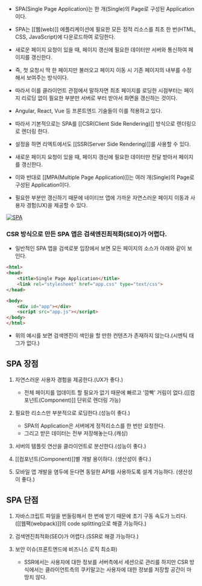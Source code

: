 - SPA(Single Page Application)는 한 개(Single)의 Page로 구성된 Application이다. 

- SPA는 [[웹(web)]] 에플리케이션에 필요한 모든 정적 리소스를 최초 한 번(HTML, CSS, JavaScript)에 다운로드하여 로딩한다.  
- 새로운 페이지 요청이 있을 때, 페이지 갱신에 필요한 데이터만 서버와 통신하여 페이지를 갱신한다.
- 즉, 첫 요청시 딱 한 페이지만 불러오고 페이지 이동 시 기존 페이지의 내부를 수정해서 보여주는 방식이다.
- 따라서 이를 클라이언트 관점에서 말하자면 최초 페이지를 로딩한 시점부터는 페이지 리로딩 없이 필요한 부분만 서버로 부터 받아서 화면을 갱신하는 것이다.  

- Angular, React, Vue 등 프론트엔드 기술들이 이를 적용하고 있다.

- 따라서 기본적으로는 SPA를 [[CSR(Client Side Rendering)]] 방식으로 렌더링으로 렌더링 한다. 
- 설정을 하면 리엑트에서도 [[SSR(Server Side Rendering)]]를 사용할 수 있다.

- 새로운 페이지 요청이 있을 때, 페이지 갱신에 필요한 데이터만 전달 받아서 페이지를 갱신한다.

- 이와 반대로 [[MPA(Multiple Page Application)]]는 여러 개(Single)의 Page로 구성된 Application이다. 

- 필요한 부분만 갱신하기 때문에 네이티브 앱에 가까운 자연스러운 페이지 이동과 사용자 경험(UX)을 제공할 수 있다.

[![SPA](https://i0.wp.com/hanamon.kr/wp-content/uploads/2021/03/SPA.png?resize=600%2C324&ssl=1)](https://hanamon.kr/spa-vs-mpa%ec%99%80-ssr-vs-csr-%ec%a0%95%eb%a6%ac/spa/)

### CSR 방식으로 만든 SPA 앱은 검색엔진최적화(SEO)가 어렵다.

- 일반적인 SPA 앱을 검색로봇 입장에서 보면 모든 페이지의 소스가 아래와 같이 보인다.

```html
<html>
<head>
	<title>Single Page Application</title>
	<link rel="stylesheet" href="app.css" type="text/css">
</head>

<body>
	<div id="app"></div>
	<script src="app.js"></script>
</body>
</html>
```
<html>

<head>

<title>Single Page Application</title>

<link rel="stylesheet" href="app.css" type="text/css">

</head>

<body>

<div id="app"></div>

<script src="app.js"></script>

</body>

</html>

 - 위의 예시를 보면 검색엔진이 색인을 할 만한 컨텐츠가 존재하지 않는다.(시멘틱 태그가 없다.)
<html>

<head>

<title>Single Page Application</title>

<link rel="stylesheet" href="app.css" type="text/css">

</head>

<body>

<div id="app"></div>

<script src="app.js"></script>

</body>

</html>

## SPA 장점

1. 자연스러운 사용자 경험을 제공한다.(UX가 좋다.)
    - 전체 페이지를 업데이트 할 필요가 없기 때문에 빠르고 ‘깜빡’ 거림이 없다.([[컴포넌트(Component)]] 단위로 렌더링 가능)

2. 필요한 리소스만 부분적으로 로딩한다.(성능이 좋다.)
    - SPA의 Application은 서버에게 정적리소스를 한 번만 요청한다.
    - 그리고 받은 데이터는 전부 저장해놓는다.(캐싱)

3. 서버의 템플릿 연산을 클라이언트로 분산한다.(성능이 좋다.)

4. [[컴포넌트(Component)]]별 개발 용이하다. (생산성이 좋다.)

5. 모바일 앱 개발을 염두에 둔다면 동일한 API를 사용하도록 설계 가능하다. (생산성이 좋다.)

## SPA 단점

1. 자바스크립트 파일을 번들링해서 한 번에 받기 때문에 초기 구동 속도가 느리다.([[웹팩(webpack)]]의 code splitting으로 해결 가능하다.)

2. 검색엔진최적화(SEO)가 어렵다.(SSR로 해결 가능하다.)

3. 보안 이슈(프론트엔드에 비즈니스 로직 최소화)
    - SSR에서는 사용자에 대한 정보를 서버측에서 세션으로 관리를 하지만 CSR 방식에서는 클라이언트측의 쿠키말고는 사용자에 대한 정보를 저장할 공간이 마땅치 않다.